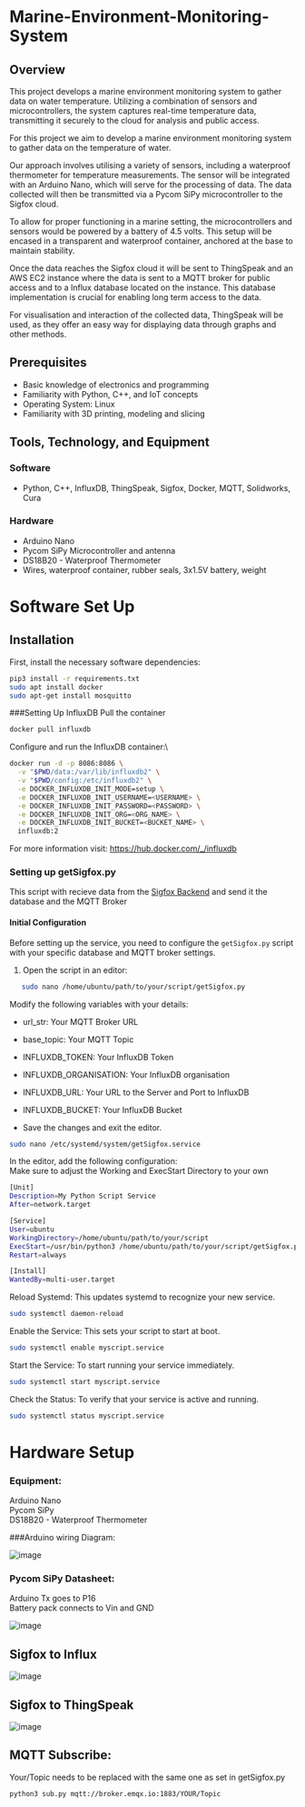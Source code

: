 # Marine-Environment-Monitoring-System

## Overview
This project develops a marine environment monitoring system to gather data on water temperature. Utilizing a combination of sensors and microcontrollers, the system captures real-time temperature data, transmitting it securely to the cloud for analysis and public access. 

For this project we aim to develop a marine environment monitoring system to gather data on the temperature of water.

Our approach involves utilising a variety of sensors, including a waterproof thermometer for temperature measurements. The sensor will be integrated with an Arduino Nano, which will serve for the processing of data. The data collected will then be transmitted via a Pycom SiPy microcontroller to the Sigfox cloud.

To allow for proper functioning in a marine setting, the microcontrollers and sensors would be powered by a battery of 4.5 volts. This setup will be encased in a transparent and waterproof container, anchored at the base to maintain stability. 

Once the data reaches the Sigfox cloud it will be sent to ThingSpeak and an AWS EC2 instance where the data is sent to a MQTT broker for public access and to a Influx database located on the instance. This database implementation is crucial for enabling long term access to the data.

For visualisation and interaction of the collected data, ThingSpeak will be used, as they offer an easy way for displaying data through graphs and other methods. 

## Prerequisites
- Basic knowledge of electronics and programming
- Familiarity with Python, C++, and IoT concepts
- Operating System: Linux
- Familiarity with 3D printing, modeling and slicing

## Tools, Technology, and Equipment
### Software
- Python, C++, InfluxDB, ThingSpeak, Sigfox, Docker, MQTT, Solidworks, Cura

### Hardware
- Arduino Nano
- Pycom SiPy Microcontroller and antenna
- DS18B20 - Waterproof Thermometer
- Wires, waterproof container, rubber seals, 3x1.5V battery, weight

# Software Set Up

## Installation

First, install the necessary software dependencies:
```bash
pip3 install -r requirements.txt
sudo apt install docker
sudo apt-get install mosquitto
```

###Setting Up InfluxDB
Pull the container
```bash
docker pull influxdb
```
Configure and run the InfluxDB container:\

```bash
docker run -d -p 8086:8086 \
  -v "$PWD/data:/var/lib/influxdb2" \
  -v "$PWD/config:/etc/influxdb2" \
  -e DOCKER_INFLUXDB_INIT_MODE=setup \
  -e DOCKER_INFLUXDB_INIT_USERNAME=<USERNAME> \
  -e DOCKER_INFLUXDB_INIT_PASSWORD=<PASSWORD> \
  -e DOCKER_INFLUXDB_INIT_ORG=<ORG_NAME> \
  -e DOCKER_INFLUXDB_INIT_BUCKET=<BUCKET_NAME> \
  influxdb:2
```
For more information visit: https://hub.docker.com/_/influxdb

### Setting up getSigfox.py
This script with recieve data from the [Sigfox Backend](https://backend.sigfox.com/) and send it the database and the MQTT Broker

#### Initial Configuration
Before setting up the service, you need to configure the `getSigfox.py` script with your specific database and MQTT broker settings.

1. Open the script in an editor:
```bash
   sudo nano /home/ubuntu/path/to/your/script/getSigfox.py
```
Modify the following variables with your details:
- url_str: Your MQTT Broker URL
- base_topic: Your MQTT Topic
- INFLUXDB_TOKEN: Your InfluxDB Token
- INFLUXDB_ORGANISATION: Your InfluxDB organisation
- INFLUXDB_URL: Your URL to the Server and Port to InfluxDB
- INFLUXDB_BUCKET: Your InfluxDB Bucket

- Save the changes and exit the editor.

```bash
sudo nano /etc/systemd/system/getSigfox.service
```
In the editor, add the following configuration: \
Make sure to adjust the Working and ExecStart Directory to your own
```bash
[Unit]
Description=My Python Script Service
After=network.target

[Service]
User=ubuntu
WorkingDirectory=/home/ubuntu/path/to/your/script
ExecStart=/usr/bin/python3 /home/ubuntu/path/to/your/script/getSigfox.py
Restart=always

[Install]
WantedBy=multi-user.target
```
Reload Systemd: This updates systemd to recognize your new service.
```bash
sudo systemctl daemon-reload
```
Enable the Service: This sets your script to start at boot.
```bash
sudo systemctl enable myscript.service
```
Start the Service: To start running your service immediately.
```bash
sudo systemctl start myscript.service
```
Check the Status: To verify that your service is active and running.
```bash
sudo systemctl status myscript.service
```

# Hardware Setup

### Equipment:
Arduino Nano \
Pycom SiPy \
DS18B20 - Waterproof Thermometer 

###Arduino wiring Diagram:

![image](https://github.com/igorkapusniak0/Marine-Environment-Monitoring-System/assets/114166214/d48e4518-a2b0-4354-925b-933105d0f2d6)

### Pycom SiPy Datasheet: 

Arduino Tx goes to P16 \
Battery pack connects to Vin and GND

![image](https://github.com/igorkapusniak0/Marine-Environment-Monitoring-System/assets/114166214/7819c774-5575-4627-8ca1-bcad84961384)


## Sigfox to Influx
![image](https://github.com/igorkapusniak0/Marine-Environment-Monitoring-System/assets/114166214/1d170561-0f2b-4da3-99f8-2866ba5c6515)

## Sigfox to ThingSpeak

![image](https://github.com/igorkapusniak0/Marine-Environment-Monitoring-System/assets/114166214/3a6949dd-3de5-4ada-843e-efbaead97604)

## MQTT Subscribe:
Your/Topic needs to be replaced with the same one as set in getSigfox.py
```bash
python3 sub.py mqtt://broker.emqx.io:1883/YOUR/Topic
```





